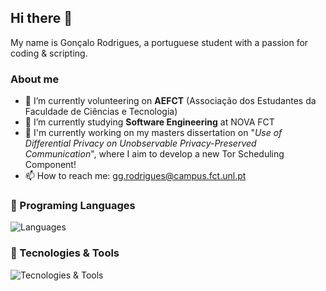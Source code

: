 ## Hi there 👋


My name is Gonçalo Rodrigues, a portuguese student with a passion for coding & scripting. 

### About me

- 🔭 I’m currently volunteering on __AEFCT__ (Associação dos Estudantes da Faculdade de Ciências e Tecnologia)
- 🌱 I’m currently studying __Software Engineering__ at NOVA FCT
- 🎯 I'm currently working on my masters dissertation on "_Use of Differential Privacy on Unobservable Privacy-Preserved Communication_", where I aim to develop a new Tor Scheduling Component! 
- 📫 How to reach me: gg.rodrigues@campus.fct.unl.pt

### 🔧 Programing Languages
![Languages](https://skillicons.dev/icons?i=go,rust,bash,javascript,python,html,css,tailwind)

### 🔨 Tecnologies & Tools
![Tecnologies & Tools](https://skillicons.dev/icons?i=git,docker,react,nodejs,linux,nix,firebase,latex)
